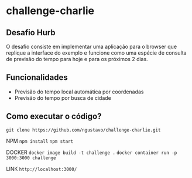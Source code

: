 # challenge-charlie

## Desafio Hurb

O desafio consiste em implementar uma aplicação para o browser que replique a interface do exemplo e funcione como uma espécie de consulta de previsão do tempo para hoje e para os próximos 2 dias.

## Funcionalidades
- Previsão do tempo local automática por coordenadas
- Previsão do tempo por busca de cidade

## Como executar o código?

`git clone https://github.com/ngustavo/challenge-charlie.git`

NPM
`npm install`
`npm start`

DOCKER
`docker image build -t challenge .`
`docker container run -p 3000:3000 challenge`

LINK
`http://localhost:3000/`